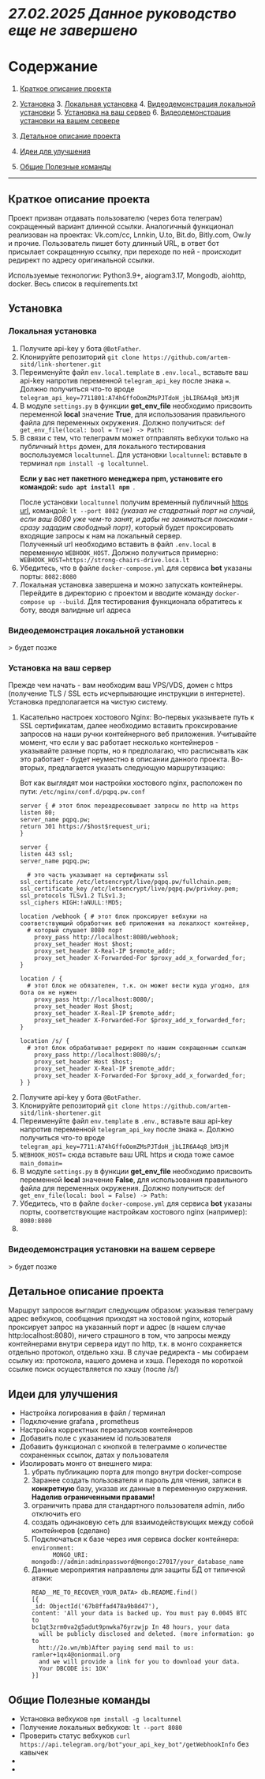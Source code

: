 # _27.02.2025 Данное руководство еще не завершено_

# Содержание


1. [Краткое описание проекта](#summary)
2. [Установка](#install)
    3. [Локальная установка](#local_install)
    4. [Видеодемонстрация локальной установки](#video_local)
    5. [Установка на ваш сервер](#install_vps)
    6. [Видеодемонстрация установки на вашем сервере](#video_vps)

3. [Детальное описание проекта](#detail_summary)

4. [Идеи для улучшения](#idea)

5. [Общие Полезные команды](#commands)

------------------

<h2 id="summary">Краткое описание проекта</h2>
Проект призван отдавать пользователю (через бота телеграм) сокращенный вариант длинной ссылки.
Аналогичный функционал реализован на проектах: Vk.com/cc, Lnnkin, U.to, Bit.do, Bitly.com, Ow.ly и прочие.
Пользователь пишет боту длинный URL, в ответ бот присылает сокращенную ссылку, при переходе по ней -
происходит редирект по адресу оригинальной ссылки.

Используемые технологии: Python3.9+, aiogram3.17, Mongodb, aiohttp, docker. Весь список в requirements.txt
<h2 id="install">Установка</h2>

<h3 id="local_install">Локальная установка</h3>
<ol> 
   <li> Получите api-key у бота <code>@BotFather</code>.</li>
   <li>Клонируйте репозиторий <code>git clone https://github.com/artem-sitd/link-shortener.git</code></li>
   <li>Переименуйте файл <code>env.local.template</code> в <code>.env.local</code>., вставьте ваш api-key напротив 
переменной 
<code>telegram_api_key</code> после знака <code>=</code>.
   Должно получиться что-то вроде <code>telegram_api_key=7711801:A74hGffoOomZMsPJTdoH_jbLIR6A4q8_bM3jM</code></li>
   <li>В модуле <code>settings.py</code> в функции <b>get_env_file</b> необходимо присвоить переменной <b>local</b>
 значение <b>True</b>, для использования правильного 
 файла для переменных окружения. Должно получиться: <code>def get_env_file(local: bool = True) -> Path:</code></li>
<li>В связи с тем, что телеграмм может отправлять вебхуки только на публичный <code>https</code> домен, 
для локального тестирования воспользуемся <code>localtunnel</code>. Для установки <code>localtunnel</code>: 
вставьте в терминал <code>npm install -g localtunnel</code>. 
<p><b>Если у вас нет пакетного менеджера npm, установите его командой: <code>sudo apt install npm </code></b>.</p> 
После установки <code>localtunnel</code> получим временный публичный <u>https url</u>, командой: 
<code>lt --port 8082</code> <i>(указал не стадратный порт на случай, если ваш 8080 уже чем-то занят, и дабы не 
заниматься поисками
- сразу зададим свободный порт)</i>, который будет проксировать входящие запросы к нам на локальный сервер.</li>
Полученный url необходимо вставить в файл <code>.env.local</code> в переменную <code>WEBHOOK_HOST</code>.
Должно получиться примерно: <code>WEBHOOK_HOST=https://strong-chairs-drive.loca.lt</code>
   <li>Убедитесь, что в файле <code>docker-compose.yml</code> для сервиса <b>bot</b> указаны порты: 
<code>8082:8080</code></li>
   <li>Локальная установка завершена и можно запускать контейнеры. Перейдите в директорию с проектом и вводите команду 
<code>docker-compose up --build</code>. Для тестирования функционала обратитесь к боту, вводя валидные url адреса</li>
</ol>

<h3 id="video_local">Видеодемонстрация локальной установки</h3>
> будет позже

<h3 id="install_vps">Установка на ваш сервер</h3>
Прежде чем начать - вам необходим ваш VPS/VDS, домен с https (получение TLS / SSL есть исчерпывающие инструкции в интернете).
Установка предполагается на чистую систему.
<ol>
<li>Касательно настроек хостового Nginx: Во-первых указываете путь к SSL сертификатам, далее необходимо вставить проксирование 
запросов на наши ручки контейнерного веб приложения. Учитывайте момент, что если у вас работает несколько контейнеров - 
указывайте разные порты, но я предполагаю, что расписывать как это работает - будет неуместно в описании данного проекта.
Во-вторых, предлагается указать следующую маршрутизацию:
<p>Вот как выглядят мои настройки хостового nginx, расположен по пути: <code>/etc/nginx/conf.d/pqpq.pw.conf</code></p>

    server { # этот блок переадресовывает запросы по http на https 
    listen 80; 
    server_name pqpq.pw;
    return 301 https://$host$request_uri;
    }

    server {
    listen 443 ssl;
    server_name pqpq.pw;

      # это часть указывает на сертификаты ssl
    ssl_certificate /etc/letsencrypt/live/pqpq.pw/fullchain.pem;
    ssl_certificate_key /etc/letsencrypt/live/pqpq.pw/privkey.pem;
    ssl_protocols TLSv1.2 TLSv1.3;
    ssl_ciphers HIGH:!aNULL:!MD5;

    location /webhook { # этот блок проксирует вебхуки на соответствующий обработчик веб приложения на локалхост контейнер,
      # который слушает 8080 порт
        proxy_pass http://localhost:8080/webhook;
        proxy_set_header Host $host;
        proxy_set_header X-Real-IP $remote_addr;
        proxy_set_header X-Forwarded-For $proxy_add_x_forwarded_for;
    }

    location / {
      # этот блок не обязателен, т.к. он может вести куда угодно, для бота он не нужен
        proxy_pass http://localhost:8080/;
        proxy_set_header Host $host;
        proxy_set_header X-Real-IP $remote_addr;
        proxy_set_header X-Forwarded-For $proxy_add_x_forwarded_for;
    }

    location /s/ {
      # этот блок обрабатывает редирект по нашим сокращенным ссылкам
        proxy_pass http://localhost:8080/s/;
        proxy_set_header Host $host;
        proxy_set_header X-Real-IP $remote_addr;
        proxy_set_header X-Forwarded-For $proxy_add_x_forwarded_for;
    } }


</li>
<li> Получите api-key у бота <code>@BotFather</code>.</li>
<li>Клонируйте репозиторий <code>git clone https://github.com/artem-sitd/link-shortener.git</code></li>
<li>Переименуйте файл <code>env.template</code> в <code>.env</code>., вставьте ваш api-key напротив переменной 
<code>telegram_api_key</code> после знака <code>=</code>.
   Должно получиться что-то вроде <code>telegram_api_key=7711:A74hGffoOomZMsPJTdoH_jbLIR6A4q8_bM3jM</code></li>
<li><code>WEBHOOK_HOST=</code> сюда вставьте ваш URL https и сюда тоже самое <code>main_domain=</code></li>
   <li>В модуле <code>settings.py</code> в функции <b>get_env_file</b> необходимо присвоить переменной <b>local</b>
 значение <b>False</b>, для использования правильного файла для переменных окружения. 
Должно получиться: <code>def get_env_file(local: bool = False) -> Path:</code></li>
<li>Убедитесь, что в файле <code>docker-compose.yml</code> для сервиса <b>bot</b> указаны порты, соответствующие
 настройкам хостового nginx (например): <code>8080:8080</code></li>
<li></li>
</ol>


<h3 id="video_vps">Видеодемонстрация установки на вашем сервере</h3>
> будет позже

<h2 id="detail_summary">Детальное описание проекта</h2>
Маршрут запросов выглядит следующим образом: указывая телеграму адрес вебхуков, сообщения приходят на хостовой nginx,
который проксирует запрос на указанный порт и адрес (в нашем случае http:localhost:8080), ничего страшного в том, что
запросы между контейнерами внутри сервера идут по http, т.к. в монго сохраняется отдельно протокол, отдельно хэш.
В случае редиректа - мы собираем ссылку из: протокола, нашего домена и хэша.
Переходя по короткой ссылке поиск осуществляется по хэшу (после /s/)

<h2 id="idea">Идеи для улучшения</h2>
<ul>
<li>Настройка логирования в файл / терминал</li>
<li>Подключение grafana , prometheus</li>
<li>Настройка корректных перезапусков контейнеров</li>
<li>Добавить поле с указанием id пользователя</li>
<li>Добавить функционал с кнопкой в телеграмме о количестве сохраненных ссылок, датах у пользователя</li>
<li>Изолировать монго от внешнего мира: 
<ol>
<li>убрать публикацию порта для mongo внутри docker-compose</li>
<li>Заранее создать пользователя и пароль для чтения, записи в <b>конкретную</b> базу, указав их данные в 
переменную окружения. <b>Наделив ограниченными правами!</b></li>
<li>ограничить права для стандартного пользователя admin, либо отключить его</li>
<li>создать одинаковую сеть для взаимодействующих между собой контейнеров (сделано)</li>
<li>Подключаться к базе через имя сервиса docker контейнера: <code>environment:
      MONGO_URI: mongodb://admin:adminpassword@mongo:27017/your_database_name</code></li>
<li>Данные мероприятия направлены для защиты БД от типичной атаки:

    READ__ME_TO_RECOVER_YOUR_DATA> db.README.find()
    [{
    _id: ObjectId('67b8ffad478a9b8d47'),
    content: 'All your data is backed up. You must pay 0.0045 BTC to 
    bc1qt3zrm0va2g5adut9pnwka76yrzwjp In 48 hours, your data 
      will be publicly disclosed and deleted. (more information: go to 
      htt://2o.wn/mb)After paying send mail to us: ramler+1qx4@onionmail.org
      and we will provide a link for you to download your data. 
      Your DBCODE is: 1OX'
    }]
</li>
</ol></li>
</ul>



<h2 id="commands">Общие Полезные команды</h2>


<ul> 
<li>Установка вебхуков <code>npm install -g localtunnel</code></li>
<li>Получение локальных вебхуков: <code>lt --port 8080</code></li>
<li>Проверить статус вебхуков <code>curl https://api.telegram.org/bot"your_api_key_bot"/getWebhookInfo</code> без кавычек</li>
<li> <code></code></li>
<li> <code></code></li>

</ul>